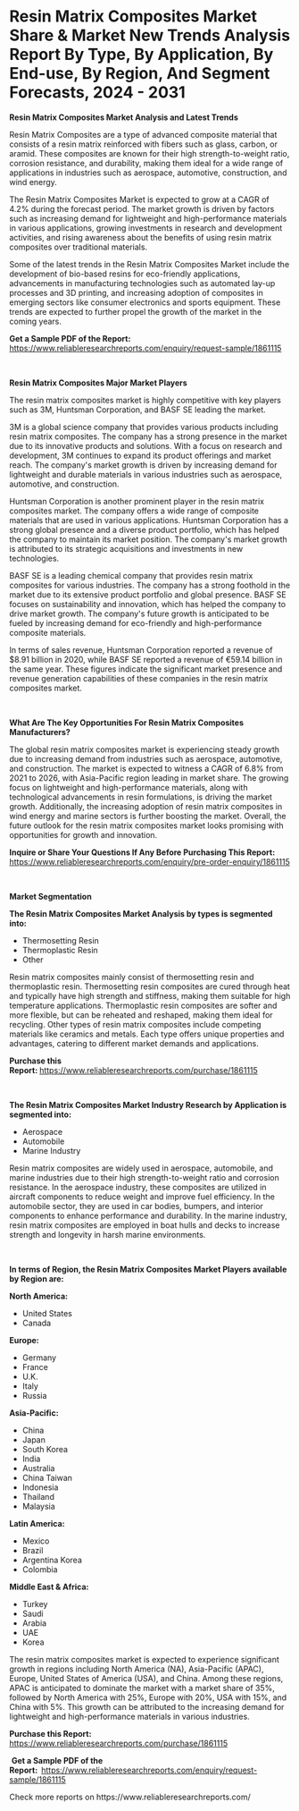 <p><h1>Resin Matrix Composites Market Share & Market New Trends Analysis Report By Type, By Application, By End-use, By Region, And Segment Forecasts, 2024 - 2031</h1></p><p><strong>Resin Matrix Composites Market Analysis and Latest Trends</strong></p>
<p><p>Resin Matrix Composites are a type of advanced composite material that consists of a resin matrix reinforced with fibers such as glass, carbon, or aramid. These composites are known for their high strength-to-weight ratio, corrosion resistance, and durability, making them ideal for a wide range of applications in industries such as aerospace, automotive, construction, and wind energy.</p><p>The Resin Matrix Composites Market is expected to grow at a CAGR of 4.2% during the forecast period. The market growth is driven by factors such as increasing demand for lightweight and high-performance materials in various applications, growing investments in research and development activities, and rising awareness about the benefits of using resin matrix composites over traditional materials.</p><p>Some of the latest trends in the Resin Matrix Composites Market include the development of bio-based resins for eco-friendly applications, advancements in manufacturing technologies such as automated lay-up processes and 3D printing, and increasing adoption of composites in emerging sectors like consumer electronics and sports equipment. These trends are expected to further propel the growth of the market in the coming years.</p></p>
<p><strong>Get a Sample PDF of the Report:&nbsp;</strong> <a href="https://www.reliableresearchreports.com/enquiry/request-sample/1861115">https://www.reliableresearchreports.com/enquiry/request-sample/1861115</a></p>
<p>&nbsp;</p>
<p><strong>Resin Matrix Composites Major Market Players</strong></p>
<p><p>The resin matrix composites market is highly competitive with key players such as 3M, Huntsman Corporation, and BASF SE leading the market. </p><p>3M is a global science company that provides various products including resin matrix composites. The company has a strong presence in the market due to its innovative products and solutions. With a focus on research and development, 3M continues to expand its product offerings and market reach. The company's market growth is driven by increasing demand for lightweight and durable materials in various industries such as aerospace, automotive, and construction.</p><p>Huntsman Corporation is another prominent player in the resin matrix composites market. The company offers a wide range of composite materials that are used in various applications. Huntsman Corporation has a strong global presence and a diverse product portfolio, which has helped the company to maintain its market position. The company's market growth is attributed to its strategic acquisitions and investments in new technologies.</p><p>BASF SE is a leading chemical company that provides resin matrix composites for various industries. The company has a strong foothold in the market due to its extensive product portfolio and global presence. BASF SE focuses on sustainability and innovation, which has helped the company to drive market growth. The company's future growth is anticipated to be fueled by increasing demand for eco-friendly and high-performance composite materials.</p><p>In terms of sales revenue, Huntsman Corporation reported a revenue of $8.91 billion in 2020, while BASF SE reported a revenue of €59.14 billion in the same year. These figures indicate the significant market presence and revenue generation capabilities of these companies in the resin matrix composites market.</p></p>
<p>&nbsp;</p>
<p><strong>What Are The Key Opportunities For Resin Matrix Composites Manufacturers?</strong></p>
<p><p>The global resin matrix composites market is experiencing steady growth due to increasing demand from industries such as aerospace, automotive, and construction. The market is expected to witness a CAGR of 6.8% from 2021 to 2026, with Asia-Pacific region leading in market share. The growing focus on lightweight and high-performance materials, along with technological advancements in resin formulations, is driving the market growth. Additionally, the increasing adoption of resin matrix composites in wind energy and marine sectors is further boosting the market. Overall, the future outlook for the resin matrix composites market looks promising with opportunities for growth and innovation.</p></p>
<p><strong>Inquire or Share Your Questions If Any Before Purchasing This Report:</strong> <a href="https://www.reliableresearchreports.com/enquiry/pre-order-enquiry/1861115">https://www.reliableresearchreports.com/enquiry/pre-order-enquiry/1861115</a></p>
<p>&nbsp;</p>
<p><strong>Market Segmentation</strong></p>
<p><strong>The Resin Matrix Composites Market Analysis by types is segmented into:</strong></p>
<p><ul><li>Thermosetting Resin</li><li>Thermoplastic Resin</li><li>Other</li></ul></p>
<p><p>Resin matrix composites mainly consist of thermosetting resin and thermoplastic resin. Thermosetting resin composites are cured through heat and typically have high strength and stiffness, making them suitable for high temperature applications. Thermoplastic resin composites are softer and more flexible, but can be reheated and reshaped, making them ideal for recycling. Other types of resin matrix composites include competing materials like ceramics and metals. Each type offers unique properties and advantages, catering to different market demands and applications.</p></p>
<p><strong>Purchase this Report:&nbsp;</strong><a href="https://www.reliableresearchreports.com/purchase/1861115">https://www.reliableresearchreports.com/purchase/1861115</a></p>
<p>&nbsp;</p>
<p><strong>The Resin Matrix Composites Market Industry Research by Application is segmented into:</strong></p>
<p><ul><li>Aerospace</li><li>Automobile</li><li>Marine Industry</li></ul></p>
<p><p>Resin matrix composites are widely used in aerospace, automobile, and marine industries due to their high strength-to-weight ratio and corrosion resistance. In the aerospace industry, these composites are utilized in aircraft components to reduce weight and improve fuel efficiency. In the automobile sector, they are used in car bodies, bumpers, and interior components to enhance performance and durability. In the marine industry, resin matrix composites are employed in boat hulls and decks to increase strength and longevity in harsh marine environments.</p></p>
<p>&nbsp;</p>
<p><strong>In terms of Region, the Resin Matrix Composites Market Players available by Region are:</strong></p>
<p>
    <p> <strong> North America: </strong>
        <ul>
            <li>United States</li>
            <li>Canada</li>
        </ul>
        </p> 
    <p> <strong> Europe: </strong>
        <ul>
            <li>Germany</li>
            <li>France</li>
            <li>U.K.</li>
            <li>Italy</li>
            <li>Russia</li>
        </ul>
        </p> 
    <p> <strong> Asia-Pacific: </strong>
        <ul>
            <li>China</li>
            <li>Japan</li>
            <li>South Korea</li>
            <li>India</li>
            <li>Australia</li>
            <li>China Taiwan</li>
            <li>Indonesia</li>
            <li>Thailand</li>
            <li>Malaysia</li>
        </ul>
        </p> 
    <p> <strong> Latin America: </strong>
        <ul>
            <li>Mexico</li>
            <li>Brazil</li>
            <li>Argentina Korea</li>
            <li>Colombia</li>
        </ul>
        </p> 
    <p> <strong> Middle East & Africa: </strong>
        <ul>
            <li>Turkey</li>
            <li>Saudi</li>
            <li>Arabia</li>
            <li>UAE</li>
            <li>Korea</li>
        </ul>
    </p>
    </p>
<p><p>The resin matrix composites market is expected to experience significant growth in regions including North America (NA), Asia-Pacific (APAC), Europe, United States of America (USA), and China. Among these regions, APAC is anticipated to dominate the market with a market share of 35%, followed by North America with 25%, Europe with 20%, USA with 15%, and China with 5%. This growth can be attributed to the increasing demand for lightweight and high-performance materials in various industries.</p></p>
<p><strong>Purchase this Report: </strong><a href="https://www.reliableresearchreports.com/purchase/1861115">https://www.reliableresearchreports.com/purchase/1861115</a></p>
<p>&nbsp;<strong>Get a Sample PDF of the Report:&nbsp;&nbsp;</strong><a href="https://www.reliableresearchreports.com/enquiry/request-sample/1861115">https://www.reliableresearchreports.com/enquiry/request-sample/1861115</a></p>
<p><strong></strong></p>
<p>Check more reports on https://www.reliableresearchreports.com/</p>